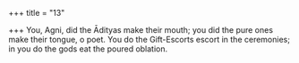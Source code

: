 +++
title = "13"

+++
You, Agni, did the Ādityas make their mouth; you did the pure ones  make their tongue, o poet.
You do the Gift-Escorts escort in the ceremonies; in you do the gods  eat the poured oblation.